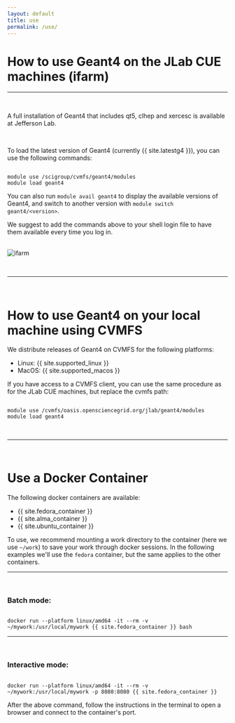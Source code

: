 ```yaml
---
layout: default
title: use 
permalink: /use/
---
```




# How to use Geant4 on the JLab CUE machines (ifarm)

---

<br/>

A full installation of Geant4 that includes qt5, clhep and xercesc is available at Jefferson Lab.

<br/>

To load the latest version of Geant4 (currently {{ site.latestg4 }}), you can use the following commands:

```shell

module use /scigroup/cvmfs/geant4/modules 
module load geant4

```

You can also run `module avail geant4` to display the available versions of Geant4, and switch to another version with `module switch geant4/<version>`.

<div class="info">
	We suggest to add the commands above to your shell login file to have them available every time you log in.
</div>

<br/>


![ifarm](../assets/gifs/ifarm.gif)

<br/>

---

<br/>



# How to use Geant4 on your local machine using CVMFS

We distribute releases of Geant4 on CVMFS for the following platforms:

- Linux: {{ site.supported_linux }}
- MacOS: {{ site.supported_macos }}


If you have access to a CVMFS client, you can use the same procedure as for the JLab CUE machines, but replace the cvmfs path:

```shell

module use /cvmfs/oasis.opensciencegrid.org/jlab/geant4/modules 
module load geant4

```


<br/>

---

<br/>

# Use a Docker Container

The following docker containers are available:

- {{ site.fedora_container }}
- {{ site.alma_container }}
- {{ site.ubuntu_container }}

To use, we recommend mounting a work directory to the container (here we use `~/work`) to save your work through docker sessions.
In the following examples we'll use the `fedora` container, but the same applies to the other containers.

---

<br/>

### Batch mode:

```

docker run --platform linux/amd64 -it --rm -v ~/mywork:/usr/local/mywork {{ site.fedora_container }} bash

```


---

<br/>


### Interactive mode:


```

docker run --platform linux/amd64 -it --rm -v ~/mywork:/usr/local/mywork -p 8080:8080 {{ site.fedora_container }}

```

After the above command, follow the instructions in the terminal to open a browser and connect to the container's port.




<script src="/g4home/assets/copyCode.js"></script>

